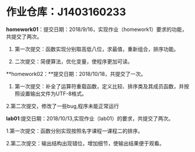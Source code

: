 ﻿**作业仓库：J1403160233**
=========

**homework01**：提交日期：2018/9/16，实现作业（homework1）要求的功能，共提交了两次。

1. 第一次提交：函数实现分别取高低八位，求最值，重新组合，排序功能。

2. 二次提交：简便算法，优化变量，使程序更加可读。


**homework02：**提交日期：2018/10/18，共提交了一次。

1. 第一次提交：补全了运算符重载函数，定义比较、排序类及其成员函数，并按照设置输出文件为UTF-8格式。

2.第二次提交，修改了一些bug,程序未能正常运行



**lab01**:提交日期：2018/10/13,实现作业（lab01）的要求，共提交了两次。

1.第一次提交：函数分别实现按照名字课程一课程二的排序。

2.第二次提交：输出结构出现错位，增加细节，使输出结果便于观看。




